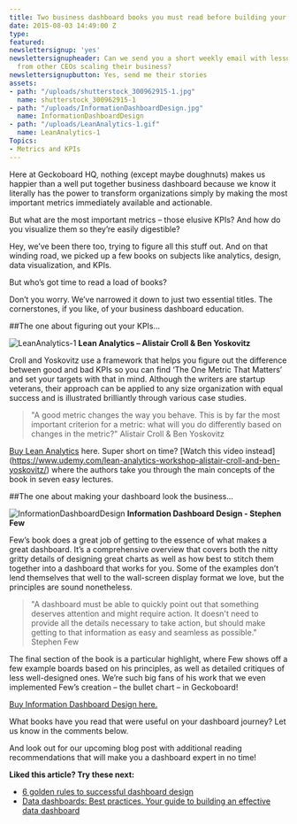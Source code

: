 ```yaml
---
title: Two business dashboard books you must read before building your own
date: 2015-08-03 14:49:00 Z
type: 
featured: 
newslettersignup: 'yes'
newslettersignupheader: Can we send you a short weekly email with lessons learned
  from other CEOs scaling their business?
newslettersignupbutton: Yes, send me their stories
assets:
- path: "/uploads/shutterstock_300962915-1.jpg"
  name: shutterstock_300962915-1
- path: "/uploads/InformationDashboardDesign.jpg"
  name: InformationDashboardDesign
- path: "/uploads/LeanAnalytics-1.gif"
  name: LeanAnalytics-1
Topics:
- Metrics and KPIs
---
```


Here at Geckoboard HQ, nothing (except maybe doughnuts) makes us happier than a well put together business dashboard because we know it literally has the power to transform organizations simply by making the most important metrics immediately available and actionable.

But what are the most important metrics – those elusive KPIs? And how do you visualize them so they’re easily digestible? 

Hey, we’ve been there too, trying to figure all this stuff out. And on that winding road, we picked up a few books on subjects like analytics, design, data visualization, and KPIs. 

But who’s got time to read a load of books? 

Don’t you worry. We’ve narrowed it down to just two essential titles. The cornerstones, if you like, of your business dashboard education. 

##The one about figuring out your KPIs...

![LeanAnalytics-1](/uploads/LeanAnalytics-1.gif) 
**Lean Analytics – Alistair Croll & Ben Yoskovitz**

Croll and Yoskovitz use a framework that helps you figure out the difference between good and bad KPIs so you can find ‘The One Metric That Matters’ and set your targets with that in mind. Although the writers are startup veterans, their approach can be applied to any size organization with equal success and is illustrated brilliantly through various case studies. 

>"A good metric changes the way you behave. This is by far the most important criterion for a metric: what will you do differently based on changes in the metric?"   Alistair Croll & Ben Yoskovitz

[Buy Lean Analytics](http://www.amazon.com/Lean-Analytics-Better-Startup-Faster/dp/1449335675/ref=sr_1_1?ie=UTF8&qid=1438693604&sr=8-1&keywords=lean+analytics) here. Super short on time? [Watch this video instead] (https://www.udemy.com/lean-analytics-workshop-alistair-croll-and-ben-yoskovitz/) where the authors take you through the main concepts of the book in seven easy lectures.

##The one about making your dashboard look the business...

![InformationDashboardDesign](/uploads/InformationDashboardDesign.jpg) 
**Information Dashboard Design - Stephen Few**

Few’s book does a great job of getting to the essence of what makes a great dashboard. It’s a comprehensive overview that covers both the nitty gritty details of designing great charts as well as how best to stitch them together into a dashboard that works for you. Some of the examples don’t lend themselves that well to the wall-screen display format we love, but the principles are sound nonetheless. 

>"A dashboard must be able to quickly point out that something deserves attention and might require action. It doesn't need to provide all the details necessary to take action, but should make getting to that information as easy and seamless as possible."     Stephen Few

The final section of the book is a particular highlight, where Few shows off a few example boards based on his principles, as well as detailed critiques of less well-designed ones. We’re such big fans of his work that we even implemented Few’s creation – the bullet chart – in Geckoboard!

[Buy Information Dashboard Design here.](http://www.amazon.com/Information-Dashboard-Design-Effective-Communication/dp/0596100167/ref=sr_1_2?ie=UTF8&qid=1438693695&sr=8-2&keywords=information+dashboard+design)

What books have you read that were useful on your dashboard journey? Let us know in the comments below.

And look out for our upcoming blog post with additional reading recommendations that will make you a dashboard expert in no time!




**Liked this article? Try these next:**
- [6 golden rules to successful dashboard design](https://www.geckoboard.com/blog/building-great-dashboards-6-golden-rules-to-successful-dashboard-design/)
- [Data dashboards: Best practices. Your guide to building an effective data dashboard](https://www.geckoboard.com/blog/data-dashboards-best-practices-your-guide-to-building-an-effective-data-dashboard/)
